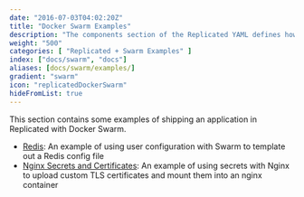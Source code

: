 ```yaml
---
date: "2016-07-03T04:02:20Z"
title: "Docker Swarm Examples"
description: "The components section of the Replicated YAML defines how the containers will be created and started."
weight: "500"
categories: [ "Replicated + Swarm Examples" ]
index: ["docs/swarm", "docs"]
aliases: [docs/swarm/examples/]
gradient: "swarm"
icon: "replicatedDockerSwarm"
hideFromList: true
---
```


This section contains some examples of shipping an application in Replicated with Docker Swarm.

- [Redis](/docs/swarm/examples/redis): An example of using user configuration with Swarm to template out a Redis config file
- [Nginx Secrets and Certificates](/docs/swarm/examples/secrets-certificates): An example of using secrets with Nginx to upload custom TLS certificates and mount them into an nginx container

